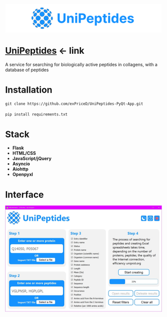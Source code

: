 ![alt text](https://github.com/exPriceD/UniPeptides-PyQt-App/blob/master/static/images/logo_for_readme.png)
# [UniPeptides](https://unipeptides.ru) <- link
A service for searching for biologically active peptides in collagens, with a database of peptides

# Installation
`git clone https://github.com/exPriceD/UniPeptides-PyQt-App.git`\
\
`pip install requirements.txt`

# Stack
- **Flask**
- **HTML/CSS**
- **JavaScript/jQuery**
- **Asyncio**
- **Aiohttp**
- **Openpyxl**

# Interface
![alt text](https://github.com/exPriceD/UniPeptides-PyQt-App/blob/master/static/images/DIGBKSGAilc.jpg)
